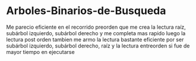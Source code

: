 # Arboles-Binarios-de-Busqueda
Me parecio eficiente en el recorrido preorden que me crea la lectura raíz, subárbol izquierdo, subárbol derecho y me completa mas rapido 
luego la lectura post orden tambien me armo la lectura bastante eficiente por ser  subárbol izquierdo, subárbol derecho, raíz y la lectura entreorden si fue de mayor tiempo en ejecutarse
